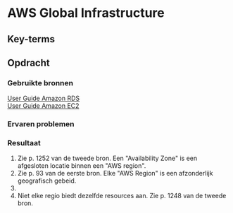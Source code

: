 # AWS Global Infrastructure


## Key-terms


## Opdracht
### Gebruikte bronnen
[User Guide Amazon RDS](https://docs.aws.amazon.com/pdfs/AmazonRDS/latest/UserGuide/rds-ug.pdf#Concepts.RegionsAndAvailabilityZones)  
[User Guide Amazon EC2](https://docs.aws.amazon.com/pdfs/AWSEC2/latest/UserGuide/ec2-ug.pdf#using-regions-availability-zones)

### Ervaren problemen

### Resultaat
1. Zie p. 1252 van de tweede bron. Een "Availability Zone" is een afgesloten locatie binnen een "AWS region".
2. Zie p. 93 van de eerste bron. Elke "AWS Region" is een afzonderlijk geografisch gebeid.  
3. 
4. Niet elke regio biedt dezelfde resources aan. Zie p. 1248 van de tweede bron. 
